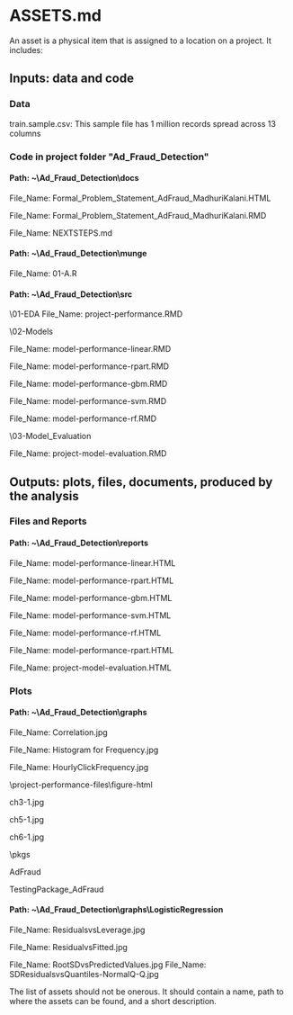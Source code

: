 # ASSETS.md

An asset is a physical item that is assigned to a location on a project. It includes:

## Inputs: data and code 

### Data
train.sample.csv: This sample file has 1 million records spread across 13 columns

### Code in project folder "Ad_Fraud_Detection"

#### Path: ~\Ad_Fraud_Detection\docs

File_Name: Formal_Problem_Statement_AdFraud_MadhuriKalani.HTML

File_Name: Formal_Problem_Statement_AdFraud_MadhuriKalani.RMD

File_Name: NEXTSTEPS.md

#### Path: ~\Ad_Fraud_Detection\munge

File_Name: 01-A.R

#### Path: ~\Ad_Fraud_Detection\src

\01-EDA
File_Name: project-performance.RMD

\02-Models

File_Name: model-performance-linear.RMD

File_Name: model-performance-rpart.RMD

File_Name: model-performance-gbm.RMD

File_Name: model-performance-svm.RMD

File_Name: model-performance-rf.RMD

\03-Model_Evaluation

File_Name: project-model-evaluation.RMD

## Outputs: plots, files, documents, produced by the analysis

### Files and Reports

#### Path: ~\Ad_Fraud_Detection\reports

File_Name: model-performance-linear.HTML

File_Name: model-performance-rpart.HTML

File_Name: model-performance-gbm.HTML

File_Name: model-performance-svm.HTML

File_Name: model-performance-rf.HTML

File_Name: model-performance-rpart.HTML

File_Name: project-model-evaluation.HTML

### Plots

#### Path: ~\Ad_Fraud_Detection\graphs

File_Name: Correlation.jpg

File_Name: Histogram for Frequency.jpg

File_Name: HourlyClickFrequency.jpg

\project-performance-files\figure-html

ch3-1.jpg

ch5-1.jpg

ch6-1.jpg

\pkgs

AdFraud

TestingPackage_AdFraud

#### Path: ~\Ad_Fraud_Detection\graphs\LogisticRegression

File_Name: ResidualsvsLeverage.jpg

File_Name: ResidualvsFitted.jpg

File_Name: RootSDvsPredictedValues.jpg
File_Name: SDResidualsvsQuantiles-NormalQ-Q.jpg

The list of assets should not be onerous. It should contain a name, path to where the assets can be found, and a short description. 
